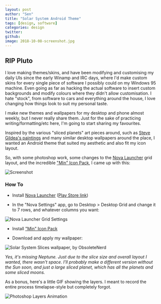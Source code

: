 ```yaml
---
layout: post
author: "Sen"
title: "Solar System Android Theme"
tags: [design, software]
categories: design
twitter:
github:
image: 2018-10-08-screenshot.jpg
---
```


## RIP Pluto

I love making themes/skins, and have been modifying and customising my daily UIs since the early Winamp and IRC days, where I'd make custom skins for every single piece of software I possibly could on my Windows 95 machine. Even going as far as hacking the actual software to insert custom backgrounds and modify colours where they didn't allow customisation. I hate "stock", from software to cars and everything around the house, I love changing how things look to suit my personal taste.

I make new themes and wallpapers for my desktop and phone almost weekly, but I never really share them. Just for the sake of practicing writing/formatting/etc here, I'm going to start sharing my favourites.

Inspired by the various "sliced planets" art pieces around, such as [Steve Gildea's paintings](http://suite3d.com/painting/planetarysuite.shtml) and many similar desktop wallpapers around the place, I wanted an Android theme that suited my aesthetic and also fit my icon layout.

So, with some photoshop work, some changes to the [Nova Launcher](http://novalauncher.com/) grid layout, and the incredible ["Min" Icon Pack](https://play.google.com/store/apps/details?id=com.ryanmkelly.me.min), I came up with this:

![Screenshot](/images/2018-10-08-screenshot.jpg)

### How To

- Install [Nova Launcher](http://novalauncher.com/) ([Play Store link](https://play.google.com/store/apps/details?id=com.teslacoilsw.launcher&hl=en))

- In the "Nova Settings" app, go to Desktop > Desktop Grid and change it to 7 rows, and whatever columns you want:

![Nova Launcher Grid Settings](/images/2018-10-08-nova-launcher.jpg)

- Install ["Min" Icon Pack](https://play.google.com/store/apps/details?id=com.ryanmkelly.me.min)

- Download and apply my wallpaper:

![Solar System Slices wallpaper, by ObsoleteNerd](/images/2018-10-08-wallpaper.jpg)

_Yes, it's missing Neptune. Just due to the slice size and overall layout I wanted, there wasn't space. I'll probably make a different version without the Sun soon, and just a large sliced planet, which has all the planets and some sliced moons._

As a bonus, here's a little GIF showing the layers. I meant to record the entire process timelapse-style but completely forgot.

![Photoshop Layers Animation](/images/2018-10-08-animation.gif)
